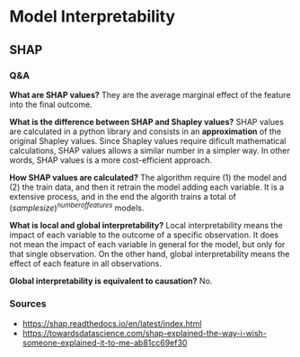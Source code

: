 # Model Interpretability

## SHAP

### Q&A

**What are SHAP values?**
They are the average marginal effect of the feature into the final outcome.

**What is the difference between SHAP and Shapley values?**
SHAP values are calculated in a python library and consists in an **approximation** of the original Shapley values. Since Shapley values require dificult mathematical calculations, SHAP values allows a similar number in a simpler way. In other words, SHAP values is a more cost-efficient approach. 

**How SHAP values are calculated?**
The algorithm require (1) the model and (2) the train data, and then it retrain the model adding each variable. It is a extensive process, and in the end the algorith trains a total of $(sample size)^{number of features}$ models.

**What is local and global interpretability?**
Local interpretability means the impact of each variable to the outcome of a specific observation. It does not mean the impact of each variable in general for the model, but only for that single observation. On the other hand, global interpretability means the effect of each feature in all observations. 

**Global interpretability is equivalent to causation?**
No. 

### Sources

- https://shap.readthedocs.io/en/latest/index.html
- https://towardsdatascience.com/shap-explained-the-way-i-wish-someone-explained-it-to-me-ab81cc69ef30